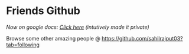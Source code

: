 # Friends Github

*Now on google docs: [Click here](https://docs.google.com/document/d/1xL5udHdJkA-hjBpO0001_-aa7_EIm1zLg3h-cHAGhbA/edit) (intutively made it private)*

Browse some other amazing people @ https://github.com/sahilrajput03?tab=following
